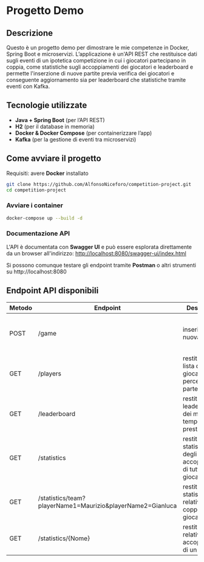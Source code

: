 # Progetto Demo

## Descrizione
Questo è un progetto demo per dimostrare le mie competenze in Docker, Spring Boot e microservizi.
L’applicazione è un'API REST che restituisce dati sugli eventi di un ipotetica competizione in cui i giocatori partecipano in coppia, come statistiche sugli accoppiamenti dei giocatori e leaderboard e permette l'inserzione di nuove partite previa verifica dei giocatori e conseguente aggiornamento sia per leaderboard che statistiche tramite eventi con Kafka.

## Tecnologie utilizzate
- **Java + Spring Boot** (per l’API REST)
- **H2** (per il database in memoria)
- **Docker & Docker Compose** (per containerizzare l’app)
- **Kafka** (per la gestione di eventi tra microservizi)

## Come avviare il progetto
Requisiti: avere **Docker** installato
```sh
git clone https://github.com/AlfonsoNiceforo/competition-project.git
cd competition-project
```

### Avviare i container
```sh
docker-compose up --build -d
```

### **Documentazione API**
L'API è documentata con **Swagger UI** e può essere esplorata direttamente da un browser all'indirizzo:
[http://localhost:8080/swagger-ui/index.html](http://localhost:8080/swagger-ui/index.html)

Si possono comunque testare gli endpoint tramite **Postman** o altri strumenti su http://localhost:8080

## Endpoint API disponibili

| Metodo | Endpoint                                                   | Descrizione                                                         | es. Payload                                                        |
| ------ |------------------------------------------------------------|---------------------------------------------------------------------|--------------------------------------------------------------------|
| POST   | /game                                                      | inserisce nuova partita                                             | {"playerName1" : "Maurizio", "playerName2" : "Pino", "time" : 120} |
| GET    | /players                                                   | restituisce lista di giocatori e percentuale di partecipazione      |                                                                    |
| GET    | /leaderboard                                               | restituisce la leaderboard dei migliori tempi della prestazione     |                                                                    |
| GET    | /statistics                                                | restituisce le statistiche degli accoppiamenti di tutti i giocatori |                                                                    |
| GET    | /statistics/team?playerName1=Maurizio&playerName2=Gianluca | restituisce statistiche relative ad una coppia di giocatori         |                                                                    |
| GET    | /statistics/{Nome}                                         | restituisce dati relativi agli accoppiamenti di un giocatore        |                                                                    |
